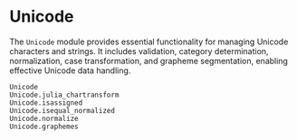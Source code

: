 # Unicode

The `Unicode` module provides essential functionality for managing Unicode characters and strings.
It includes validation, category determination, normalization, case transformation, and grapheme segmentation, enabling effective Unicode data handling.

```@docs
Unicode
Unicode.julia_chartransform
Unicode.isassigned
Unicode.isequal_normalized
Unicode.normalize
Unicode.graphemes
```
